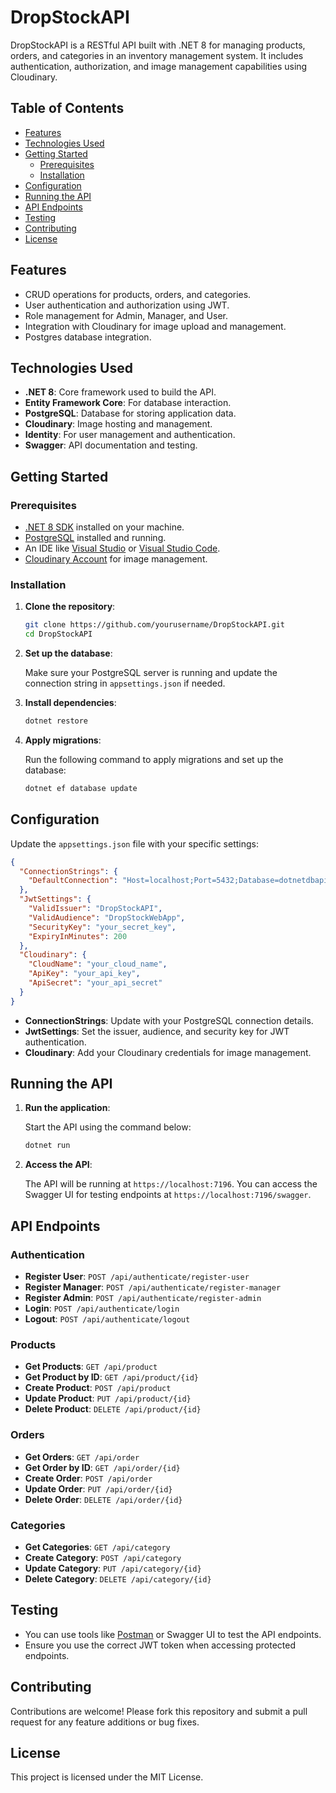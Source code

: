 
# DropStockAPI

DropStockAPI is a RESTful API built with .NET 8 for managing products, orders, and categories in an inventory management system. It includes authentication, authorization, and image management capabilities using Cloudinary.

## Table of Contents

- [Features](#features)
- [Technologies Used](#technologies-used)
- [Getting Started](#getting-started)
  - [Prerequisites](#prerequisites)
  - [Installation](#installation)
- [Configuration](#configuration)
- [Running the API](#running-the-api)
- [API Endpoints](#api-endpoints)
- [Testing](#testing)
- [Contributing](#contributing)
- [License](#license)

## Features

- CRUD operations for products, orders, and categories.
- User authentication and authorization using JWT.
- Role management for Admin, Manager, and User.
- Integration with Cloudinary for image upload and management.
- Postgres database integration.

## Technologies Used

- **.NET 8**: Core framework used to build the API.
- **Entity Framework Core**: For database interaction.
- **PostgreSQL**: Database for storing application data.
- **Cloudinary**: Image hosting and management.
- **Identity**: For user management and authentication.
- **Swagger**: API documentation and testing.

## Getting Started

### Prerequisites

- [.NET 8 SDK](https://dotnet.microsoft.com/download/dotnet/8.0) installed on your machine.
- [PostgreSQL](https://www.postgresql.org/download/) installed and running.
- An IDE like [Visual Studio](https://visualstudio.microsoft.com/) or [Visual Studio Code](https://code.visualstudio.com/).
- [Cloudinary Account](https://cloudinary.com/) for image management.

### Installation

1. **Clone the repository**:

   ```bash
   git clone https://github.com/yourusername/DropStockAPI.git
   cd DropStockAPI
   ```

2. **Set up the database**:

   Make sure your PostgreSQL server is running and update the connection string in `appsettings.json` if needed.

3. **Install dependencies**:

   ```bash
   dotnet restore
   ```

4. **Apply migrations**:

   Run the following command to apply migrations and set up the database:

   ```bash
   dotnet ef database update
   ```

## Configuration

Update the `appsettings.json` file with your specific settings:

```json
{
  "ConnectionStrings": {
    "DefaultConnection": "Host=localhost;Port=5432;Database=dotnetdbapi;Username=postgres;Password=123456"
  },
  "JwtSettings": {
    "ValidIssuer": "DropStockAPI",
    "ValidAudience": "DropStockWebApp",
    "SecurityKey": "your_secret_key",
    "ExpiryInMinutes": 200
  },
  "Cloudinary": {
    "CloudName": "your_cloud_name",
    "ApiKey": "your_api_key",
    "ApiSecret": "your_api_secret"
  }
}
```

- **ConnectionStrings**: Update with your PostgreSQL connection details.
- **JwtSettings**: Set the issuer, audience, and security key for JWT authentication.
- **Cloudinary**: Add your Cloudinary credentials for image management.

## Running the API

1. **Run the application**:

   Start the API using the command below:

   ```bash
   dotnet run
   ```

2. **Access the API**:

   The API will be running at `https://localhost:7196`. You can access the Swagger UI for testing endpoints at `https://localhost:7196/swagger`.

## API Endpoints

### Authentication

- **Register User**: `POST /api/authenticate/register-user`
- **Register Manager**: `POST /api/authenticate/register-manager`
- **Register Admin**: `POST /api/authenticate/register-admin`
- **Login**: `POST /api/authenticate/login`
- **Logout**: `POST /api/authenticate/logout`

### Products

- **Get Products**: `GET /api/product`
- **Get Product by ID**: `GET /api/product/{id}`
- **Create Product**: `POST /api/product`
- **Update Product**: `PUT /api/product/{id}`
- **Delete Product**: `DELETE /api/product/{id}`

### Orders

- **Get Orders**: `GET /api/order`
- **Get Order by ID**: `GET /api/order/{id}`
- **Create Order**: `POST /api/order`
- **Update Order**: `PUT /api/order/{id}`
- **Delete Order**: `DELETE /api/order/{id}`

### Categories

- **Get Categories**: `GET /api/category`
- **Create Category**: `POST /api/category`
- **Update Category**: `PUT /api/category/{id}`
- **Delete Category**: `DELETE /api/category/{id}`

## Testing

- You can use tools like [Postman](https://www.postman.com/) or Swagger UI to test the API endpoints.
- Ensure you use the correct JWT token when accessing protected endpoints.

## Contributing

Contributions are welcome! Please fork this repository and submit a pull request for any feature additions or bug fixes.

## License

This project is licensed under the MIT License.
